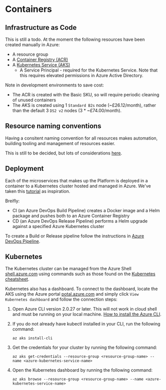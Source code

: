 # Containers

## Infrastructure as Code

This is still a todo.  At the moment the following resources have been created manually in Azure:

- A resource group
- A [Container Registry (ACR)](https://azure.microsoft.com/en-us/services/container-registry/)
- A [Kubernetes Service (AKS)](https://azure.microsoft.com/en-us/services/kubernetes-service/)
  - A Service Principal - required for the Kubernetes Service.  Note that this requires elevated permissions in Azure Active Directory.

Note in development environments to save cost:

- The ACR is created with the Basic SKU, so will require periodic cleaning of unused containers
- The AKS is created using 1 `Standard B2s` node (~£26.12/month), rather than the default 3 `DS2 v2` nodes (3 * ~£74.00/month).

## Resource naming conventions

Having a consitent naming convention for all resources makes automation, building tooling and management of resources easier.

This is still to be decided, but lots of considerations [here](https://docs.microsoft.com/en-us/azure/architecture/best-practices/naming-conventions).

## Deployment

Each of the microservices that makes up the Platform is deployed in a container to a Kubernetes cluster hosted and managed in Azure. We've taken this [tutorial](https://cloudblogs.microsoft.com/opensource/2018/11/27/tutorial-azure-devops-setup-cicd-pipeline-kubernetes-docker-helm/) as inspiration.

Breifly:
- CI (an Azure DevOps Build Pipeline) creates a Docker image and a Helm package and pushes both to an Azure Container Registry
- CD (an Azure DevOps Release Pipeline) performs a Helm upgrade against a specified Azure Kubernetes cluster

To create a Build or Release pipeline follow the instructions in [Azure DevOps Pipeline](Azure-DevOps-Pipelines.md).

## Kubernetes

The Kubernetes cluster can be managed from the Azure Shell [shell.azure.com](https://shell.azure.com) using commands such as those found on the [Kubernetes cheatsheet](https://kubernetes.io/docs/reference/kubectl/cheatsheet/).

Kubernetes also has a dashboard.  To connect to the dashboard, locate the AKS using the Azure portal [potal.azure.com](https://portal.azure.com) and simply click `View Kubernetes dashboard` and follow the connection steps:

1. Open Azure CLI version 2.0.27 or later. This will not work in cloud shell and must be running on your local machine. [How to install the Azure CLI](https://docs.microsoft.com/en-gb/cli/azure/install-azure-cli?view=azure-cli-latest).
1. If you do not already have kubectl installed in your CLI, run the following command:

   `az aks install-cli`
1. Get the credentials for your cluster by running the following command:

   `az aks get-credentials --resource-group <resource-group-name> --name <azure-kubernetes-service-name>`
1. Open the Kubernetes dashboard by running the following command:

   `az aks browse --resource-group <resource-group-name> --name <azure-kubernetes-service-name>`
